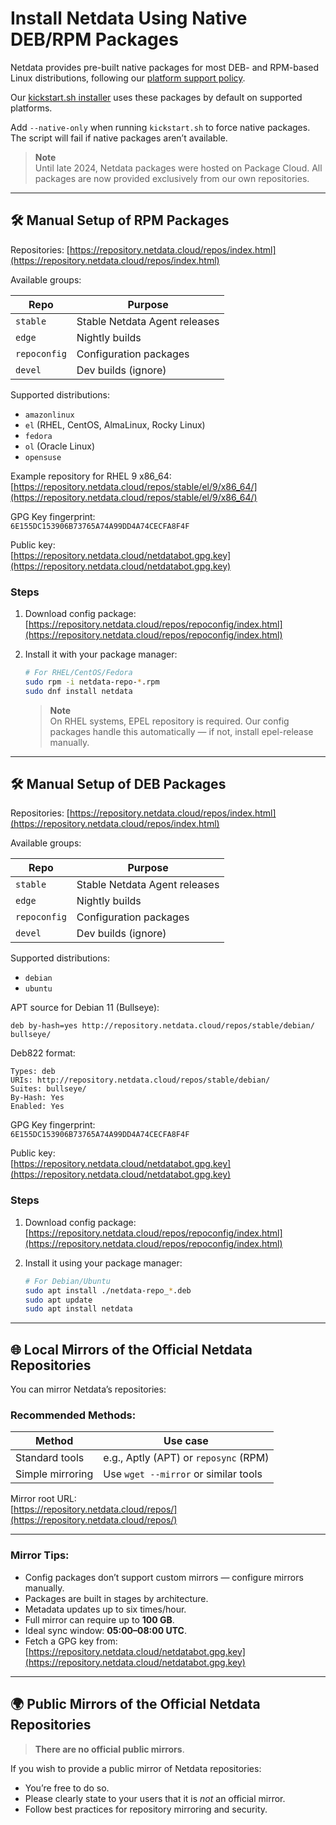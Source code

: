 # Install Netdata Using Native DEB/RPM Packages

Netdata provides pre-built native packages for most DEB- and RPM-based Linux distributions, following our [platform support policy](/docs/netdata-agent/versions-and-platforms.md).

Our [kickstart.sh installer](/packaging/installer/methods/kickstart.md) uses these packages by default on supported platforms.

Add `--native-only` when running `kickstart.sh` to force native packages. The script will fail if native packages aren’t available.

> **Note**  
> Until late 2024, Netdata packages were hosted on Package Cloud. All packages are now provided exclusively from our own repositories.

---

## 🛠️ Manual Setup of RPM Packages

Repositories: [https://repository.netdata.cloud/repos/index.html](https://repository.netdata.cloud/repos/index.html)

Available groups:

| Repo         | Purpose                       |
|--------------|-------------------------------|
| `stable`     | Stable Netdata Agent releases |
| `edge`       | Nightly builds                |
| `repoconfig` | Configuration packages        |
| `devel`      | Dev builds (ignore)           |

Supported distributions:

- `amazonlinux`
- `el` (RHEL, CentOS, AlmaLinux, Rocky Linux)
- `fedora`
- `ol` (Oracle Linux)
- `opensuse`

Example repository for RHEL 9 x86_64:  
[https://repository.netdata.cloud/repos/stable/el/9/x86_64/](https://repository.netdata.cloud/repos/stable/el/9/x86_64/)

GPG Key fingerprint:  
`6E155DC153906B73765A74A99DD4A74CECFA8F4F`

Public key:  
[https://repository.netdata.cloud/netdatabot.gpg.key](https://repository.netdata.cloud/netdatabot.gpg.key)

### Steps

1. Download config package:  
   [https://repository.netdata.cloud/repos/repoconfig/index.html](https://repository.netdata.cloud/repos/repoconfig/index.html)

2. Install it with your package manager:

   ```bash
   # For RHEL/CentOS/Fedora
   sudo rpm -i netdata-repo-*.rpm
   sudo dnf install netdata
   ```

   > **Note**  
   > On RHEL systems, EPEL repository is required.
   > Our config packages handle this automatically — if not, install epel-release manually.

---

## 🛠️ Manual Setup of DEB Packages

Repositories: [https://repository.netdata.cloud/repos/index.html](https://repository.netdata.cloud/repos/index.html)

Available groups:

| Repo         | Purpose                       |
|--------------|-------------------------------|
| `stable`     | Stable Netdata Agent releases |
| `edge`       | Nightly builds                |
| `repoconfig` | Configuration packages        |
| `devel`      | Dev builds (ignore)           |

Supported distributions:

- `debian`
- `ubuntu`

APT source for Debian 11 (Bullseye):

```
deb by-hash=yes http://repository.netdata.cloud/repos/stable/debian/ bullseye/
```

Deb822 format:

```
Types: deb
URIs: http://repository.netdata.cloud/repos/stable/debian/
Suites: bullseye/
By-Hash: Yes
Enabled: Yes
```

GPG Key fingerprint:  
`6E155DC153906B73765A74A99DD4A74CECFA8F4F`

Public key:  
[https://repository.netdata.cloud/netdatabot.gpg.key](https://repository.netdata.cloud/netdatabot.gpg.key)

### Steps

1. Download config package:  
   [https://repository.netdata.cloud/repos/repoconfig/index.html](https://repository.netdata.cloud/repos/repoconfig/index.html)

2. Install it using your package manager:

   ```bash
   # For Debian/Ubuntu
   sudo apt install ./netdata-repo_*.deb
   sudo apt update
   sudo apt install netdata
   ```

---

## 🌐 Local Mirrors of the Official Netdata Repositories

You can mirror Netdata’s repositories:

### Recommended Methods:

| Method           | Use case                              |
|------------------|---------------------------------------|
| Standard tools   | e.g., Aptly (APT) or `reposync` (RPM) |
| Simple mirroring | Use `wget --mirror` or similar tools  |

Mirror root URL:  
[https://repository.netdata.cloud/repos/](https://repository.netdata.cloud/repos/)

---

### Mirror Tips:

- Config packages don’t support custom mirrors — configure mirrors manually.
- Packages are built in stages by architecture.
- Metadata updates up to six times/hour.
- Full mirror can require up to **100 GB**.
- Ideal sync window: **05:00–08:00 UTC**.
- Fetch a GPG key from:  
  [https://repository.netdata.cloud/netdatabot.gpg.key](https://repository.netdata.cloud/netdatabot.gpg.key)

---

## 🌍 Public Mirrors of the Official Netdata Repositories

> **There are no official public mirrors**.

If you wish to provide a public mirror of Netdata repositories:

- You’re free to do so.
- Please clearly state to your users that it is *not* an official mirror.
- Follow best practices for repository mirroring and security.
